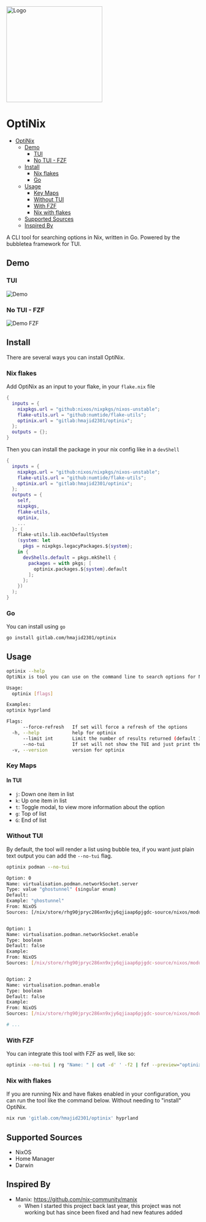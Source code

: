 
<img src="docs/logo.png" alt="Logo" width="250">

# OptiNix

<!--toc:start-->
- [OptiNix](#optinix)
  - [Demo](#demo)
    - [TUI](#tui)
    - [No TUI - FZF](#no-tui-fzf)
  - [Install](#install)
    - [Nix flakes](#nix-flakes)
    - [Go](#go)
  - [Usage](#usage)
    - [Key Maps](#key-maps)
    - [Without TUI](#without-tui)
    - [With FZF](#with-fzf)
    - [Nix with flakes](#nix-with-flakes)
  - [Supported Sources](#supported-sources)
  - [Inspired By](#inspired-by)
<!--toc:end-->

A CLI tool for searching options in Nix, written in Go. Powered by the bubbletea framework for TUI.

## Demo

### TUI

![Demo](docs/demo.gif)

### No TUI - FZF

![Demo FZF](docs/demo-no-tui.gif)

## Install

There are several ways you can install OptiNix.

### Nix flakes

Add OptiNix as an input to your flake, in your `flake.nix` file

```nix
{
  inputs = {
    nixpkgs.url = "github:nixos/nixpkgs/nixos-unstable";
    flake-utils.url = "github:numtide/flake-utils";
    optinix.url = "gitlab:hmajid2301/optinix";
  };
  outputs = {};
}
```

Then you can install the package in your nix config like in a `devShell`

```nix
{
  inputs = {
    nixpkgs.url = "github:nixos/nixpkgs/nixos-unstable";
    flake-utils.url = "github:numtide/flake-utils";
    optinix.url = "gitlab:hmajid2301/optinix";
  };
  outputs = {
    self,
    nixpkgs,
    flake-utils,
    optinix,
    ...
  }: (
    flake-utils.lib.eachDefaultSystem
    (system: let
      pkgs = nixpkgs.legacyPackages.${system};
    in {
      devShells.default = pkgs.mkShell {
        packages = with pkgs; [
          optinix.packages.${system}.default
        ];
      };
    })
  );
}
```


### Go

You can install using `go`

```bash
go install gitlab.com/hmajid2301/optinix
```

<!-- ### Nix (Coming Soon.) -->
<!-- You can install this package from nixpkgs. -->
<!---->
<!-- ```bash -->
<!-- nix-shell -p optinix -->
<!---->
<!-- optinix -v -->
<!-- ``` -->


## Usage

```bash
optinix --help
OptiNix is tool you can use on the command line to search options for NixOS, home-manager and Darwin.

Usage:
  optinix [flags]

Examples:
optinix hyprland

Flags:
      --force-refresh   If set will force a refresh of the options
  -h, --help            help for optinix
      --limit int       Limit the number of results returned (default 10)
      --no-tui          If set will not show the TUI and just print the options to stdout
  -v, --version         version for optinix
```

### Key Maps

#### In TUI

- `j`: Down one item in list
- `k`: Up one item in list
- `t`: Toggle modal, to view more information about the option
- `g`: Top of list
- `G`: End of list

### Without TUI

By default, the tool will render a list using bubble tea, if you want just plain text output you can add the `--no-tui` flag.

```bash
optinix podman --no-tui

Option: 0
Name: virtualisation.podman.networkSocket.server
Type: value "ghostunnel" (singular enum)
Default:
Example: "ghostunnel"
From: NixOS
Sources: [/nix/store/rhg90jpryc286xn9xjy6qjiaap6pjgdc-source/nixos/modules/virtualisation/podman/network-socket-ghostunnel.nix /nix/store/rhg90jpryc286xn9xjy6qjiaap6pjgdc-source/nixos/modules/virtualisation/podman/network-socket.nix]


Option: 1
Name: virtualisation.podman.networkSocket.enable
Type: boolean
Default: false
Example:
From: NixOS
Sources: [/nix/store/rhg90jpryc286xn9xjy6qjiaap6pjgdc-source/nixos/modules/virtualisation/podman/network-socket.nix]


Option: 2
Name: virtualisation.podman.enable
Type: boolean
Default: false
Example:
From: NixOS
Sources: [/nix/store/rhg90jpryc286xn9xjy6qjiaap6pjgdc-source/nixos/modules/virtualisation/podman/default.nix]

# ...
```

### With FZF
You can integrate this tool with FZF as well, like so:

```bash
optinix --no-tui | rg "Name: " | cut -d' ' -f2 | fzf --preview="optinix --no-tui '{}'"
```

### Nix with flakes

If you are running Nix and have flakes enabled in your configuration, you can run the tool like the command below. Without needing to "install" OptiNix.

```bash
nix run 'gitlab.com/hmajid2301/optinix' hyprland
```

## Supported Sources

- NixOS
- Home Manager
- Darwin

## Inspired By
- Manix: https://github.com/nix-community/manix
  - When I started this project back last year, this project was not working but has since been fixed and had new features added
